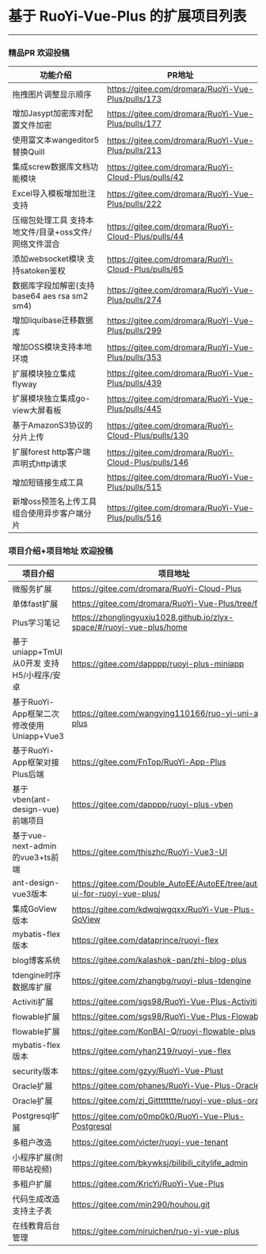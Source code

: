 # 基于 RuoYi-Vue-Plus 的扩展项目列表
- - -
### 精品PR 欢迎投稿
| 功能介绍                                | PR地址                                                 |
|-------------------------------------|------------------------------------------------------|
| 拖拽图片调整显示顺序                          | https://gitee.com/dromara/RuoYi-Vue-Plus/pulls/173   |
| 增加Jasypt加密库对配置文件加密                  | https://gitee.com/dromara/RuoYi-Vue-Plus/pulls/177   |
| 使用富文本wangeditor5替换Quill             | https://gitee.com/dromara/RuoYi-Vue-Plus/pulls/213   |
| 集成screw数据库文档功能模块                    | https://gitee.com/dromara/RuoYi-Cloud-Plus/pulls/42  |
| Excel导入模板增加批注支持                     | https://gitee.com/dromara/RuoYi-Vue-Plus/pulls/222   |
| 压缩包处理工具 支持本地文件/目录+oss文件/网络文件混合      | https://gitee.com/dromara/RuoYi-Cloud-Plus/pulls/44  |
| 添加websocket模块 支持satoken鉴权           | https://gitee.com/dromara/RuoYi-Cloud-Plus/pulls/65  |
| 数据库字段加解密(支持 base64 aes rsa sm2 sm4) | https://gitee.com/dromara/RuoYi-Vue-Plus/pulls/274   |
| 增加liquibase迁移数据库                    | https://gitee.com/dromara/RuoYi-Vue-Plus/pulls/299   |
| 增加OSS模块支持本地环境                       | https://gitee.com/dromara/RuoYi-Vue-Plus/pulls/353   |
| 扩展模块独立集成flyway                      | https://gitee.com/dromara/RuoYi-Vue-Plus/pulls/439   |
| 扩展模块独立集成go-view大屏看板                 | https://gitee.com/dromara/RuoYi-Vue-Plus/pulls/445   |
| 基于AmazonS3协议的分片上传                   | https://gitee.com/dromara/RuoYi-Cloud-Plus/pulls/130 |
| 扩展forest http客户端 声明式http请求          | https://gitee.com/dromara/RuoYi-Cloud-Plus/pulls/146 |
| 增加短链接生成工具                           | https://gitee.com/dromara/RuoYi-Vue-Plus/pulls/515   |
| 新增oss预签名上传工具组合使用异步客户端分片             | https://gitee.com/dromara/RuoYi-Vue-Plus/pulls/516   |

### 项目介绍+项目地址 欢迎投稿


| 项目介绍                           | 项目地址                                                                      |
|--------------------------------|---------------------------------------------------------------------------|
| 微服务扩展                          | https://gitee.com/dromara/RuoYi-Cloud-Plus                                |
| 单体fast扩展                       | https://gitee.com/dromara/RuoYi-Vue-Plus/tree/fast/                       |
| Plus学习笔记                       | https://zhonglingyuxiu1028.github.io/zlyx-space/#/ruoyi-vue-plus/home     |
| 基于uniapp+TmUI从0开发 支持H5/小程序/安卓  | https://gitee.com/dapppp/ruoyi-plus-miniapp                               |
| 基于RuoYi-App框架二次修改使用Uniapp+Vue3 | https://gitee.com/wangying110166/ruo-yi-uni-app-plus                      |
| 基于RuoYi-App框架对接Plus后端          | https://gitee.com/FnTop/RuoYi-App-Plus                                    |
| 基于vben(ant-design-vue)前端项目     | https://gitee.com/dapppp/ruoyi-plus-vben                                  |
| 基于vue-next-admin的vue3+ts前端     | https://gitee.com/thiszhc/RuoYi-Vue3-UI                                   |
| ant-design-vue3版本              | https://gitee.com/Double_AutoEE/AutoEE/tree/autoee-ui-for-ruoyi-vue-plus/ |
| 集成GoView版本                     | https://gitee.com/kdwqjwgqxx/RuoYi-Vue-Plus-GoView                        |
| mybatis-flex版本                 | https://gitee.com/dataprince/ruoyi-flex                                   |
| blog博客系统                       | https://gitee.com/kalashok-pan/zhi-blog-plus                              |
| tdengine时序数据库扩展                | https://gitee.com/zhangbg/ruoyi-plus-tdengine                             |
| Activiti扩展                     | https://gitee.com/sgs98/RuoYi-Vue-Plus-Activiti                           |
| flowable扩展                     | https://gitee.com/sgs98/RuoYi-Vue-Plus-Flowable                           |
| flowable扩展                     | https://gitee.com/KonBAI-Q/ruoyi-flowable-plus                            |
| mybatis-flex版本                 | https://gitee.com/yhan219/ruoyi-vue-flex                                  |
| security版本                     | https://gitee.com/gzyy/RuoYi-Vue-Plust                                    |
| Oracle扩展                       | https://gitee.com/phanes/RuoYi-Vue-Plus-Oracle                            |
| Oracle扩展                       | https://gitee.com/zj_Gitttttttte/ruoyi-vue-plus-oracle                    |
| Postgresql扩展                   | https://gitee.com/p0mp0k0/RuoYi-Vue-Plus-Postgresql                       |
| 多租户改造                          | https://gitee.com/victer/ruoyi-vue-tenant                                 |
| 小程序扩展(附带B站视频)                  | https://gitee.com/bkywksj/bilibili_citylife_admin                         |
| 多租户扩展                          | https://gitee.com/KricYi/RuoYi-Vue-Plus                                   |
| 代码生成改造 支持主子表                   | https://gitee.com/min290/houhou.git                                       |
| 在线教育后台管理                       | https://gitee.com/niruichen/ruo-yi-vue-plus                               |